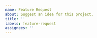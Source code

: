 ```yaml
---
name: Feature Request
about: Suggest an idea for this project.
title: ''
labels: feature-request
assignees: ''
---
```

